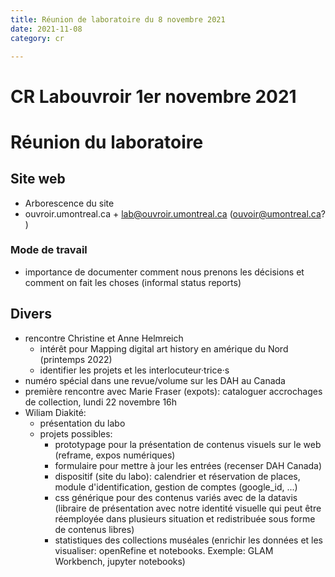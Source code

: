 ```yaml
---
title: Réunion de laboratoire du 8 novembre 2021
date: 2021-11-08
category: cr

---
```


# CR Labouvroir 1er novembre 2021

# Réunion du laboratoire 

## Site web
- Arborescence du site
- ouvroir.umontreal.ca + lab@ouvroir.umontreal.ca (ouvoir@umontreal.ca? )

### Mode de travail
- importance de documenter comment nous prenons les décisions et comment on fait les choses (informal status reports)

## Divers
- rencontre Christine et Anne Helmreich
    - intérêt pour Mapping digital art history en amérique du Nord (printemps 2022)
    - identifier les projets et les interlocuteur·trice·s 
- numéro spécial dans une revue/volume sur les DAH au Canada
- première rencontre avec Marie Fraser (expots): cataloguer accrochages de collection, lundi 22 novembre 16h
- Wiliam Diakité:
    - présentation du labo
    - projets possibles: 
        - prototypage pour la présentation de contenus visuels sur le web (reframe, expos numériques)
        - formulaire pour mettre à jour les entrées (recenser DAH Canada)
        - dispositif (site du labo): calendrier et réservation de places, module d'identification, gestion de comptes (google_id, ...)
        - css générique pour des contenus variés avec de la datavis (libraire de présentation avec notre identité visuelle qui peut être réemployée dans plusieurs situation et redistribuée sous forme de contenus libres)
        - statistiques des collections muséales (enrichir les données et les visualiser: openRefine et notebooks. Exemple: GLAM Workbench, jupyter notebooks)